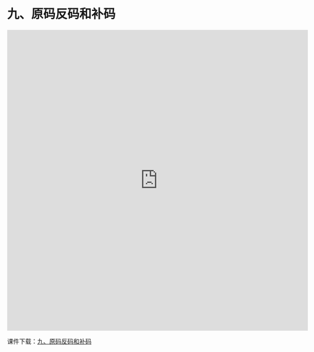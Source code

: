 # 九、原码反码和补码
<iframe  style="width: 700px; height: 700px;"  src=https://www.pptplus.cn/index.php?g=Site&m=Genericcode&a=detail&id=4568 frameborder=0 allowfullscreen></iframe>

课件下载：[九、原码反码和补码](https://github.com/kinggolzu/Introduction-to-Computer/blob/master/courseware/9.原码反码和补码.pptx?raw=true)